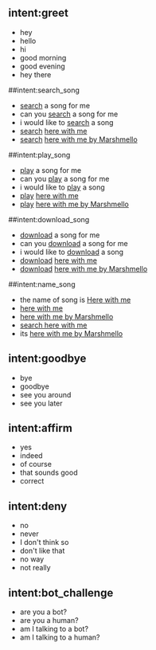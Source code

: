 ## intent:greet
- hey
- hello
- hi
- good morning
- good evening
- hey there

##intent:search_song
- [search](type_of) a song for me
- can you [search](type_of) a song for me
- i would like to [search](type_of) a song
- [search](type_of) [here with me](name_of_song)
- [search](type_of) [here with me by Marshmello](name_of_song)

##intent:play_song
- [play](type_of) a song for me
- can you [play](type_of) a song for me
- i would like to [play](type_of) a song
- [play](type_of) [here with me](name_of_song)
- [play](type_of) [here with me by Marshmello](name_of_song)

##intent:download_song
- [download](type_of) a song for me
- can you [download](type_of) a song for me
- i would like to [download](type_of) a song
- [download](type_of) [here with me](name_of_song)
- [download](type_of) [here with me by Marshmello](name_of_song)

##intent:name_song
- the name of song is [Here with me](name_of_song)
- [here with me](name_of_song)
- [here with me by Marshmello](name_of_song)
- [search here with me](name_of_song)
- its [here with me by Marshmello](name_of_song)


## intent:goodbye
- bye
- goodbye
- see you around
- see you later

## intent:affirm
- yes
- indeed
- of course
- that sounds good
- correct

## intent:deny
- no
- never
- I don't think so
- don't like that
- no way
- not really

## intent:bot_challenge
- are you a bot?
- are you a human?
- am I talking to a bot?
- am I talking to a human?
